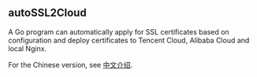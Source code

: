 ## autoSSL2Cloud
A Go program can automatically apply for SSL certificates based on configuration and deploy certificates to Tencent Cloud, Alibaba Cloud and local Nginx.

For the Chinese version, see [中文介绍](README_CN.md).
